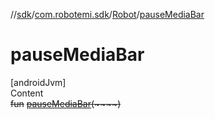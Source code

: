 //[sdk](../../../index.md)/[com.robotemi.sdk](../index.md)/[Robot](index.md)/[pauseMediaBar](pause-media-bar.md)



# pauseMediaBar  
[androidJvm]  
Content  
~~fun~~ [~~pauseMediaBar~~](pause-media-bar.md)~~(~~~~)~~  



